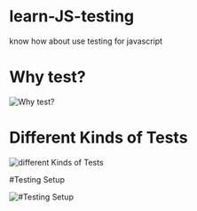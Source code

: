 # learn-JS-testing
know how about use testing for javascript


# Why test?

![Why test?](https://i.imgur.com/MrRNsmB.png)

# Different Kinds of Tests


![different Kinds of Tests](https://i.imgur.com/KfVQgrw.png)


#Testing Setup

![#Testing Setup](https://i.imgur.com/QZedvIl.png)

